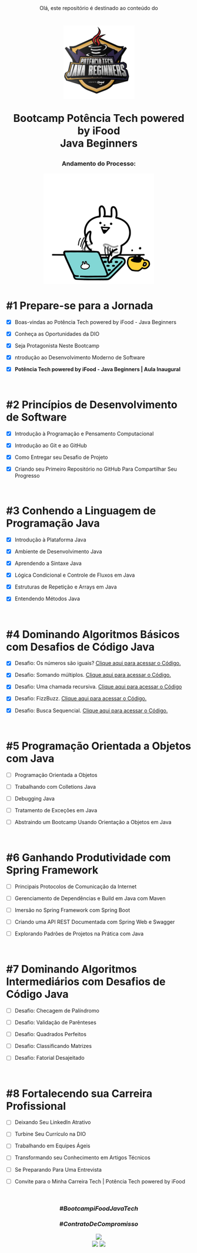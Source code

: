 <div align="center">
Olá, este repositório é destinado ao conteúdo do 



<h1><img height="200vh" src="Imagens/logo-bootcamp.webp">

Bootcamp Potência Tech powered by iFood <br/> Java Beginners</h1>

<h3> Andamento do Processo:</h3>

<img height="300vh" src="Imagens/letscode.gif">

</div>

# #1 Prepare-se para a Jornada

  - [x] Boas-vindas ao Potência Tech powered by iFood - Java Beginners

  - [x] Conheça as Oportunidades da DIO

  - [x] Seja Protagonista Neste Bootcamp

  - [x] ntrodução ao Desenvolvimento Moderno de Software

  - [x] **Potência Tech powered by iFood - Java Beginners | Aula Inaugural**

  <br/>

# #2 Princípios de Desenvolvimento de Software

  - [x] Introdução à Programação e Pensamento Computacional

  - [x] Introdução ao Git e ao GitHub

  - [x] Como Entregar seu Desafio de Projeto

  - [x] Criando seu Primeiro Repositório no GitHub Para Compartilhar Seu Progresso

  <br/>

# #3 Conhendo a Linguagem de Programação Java

  - [x] Introdução à Plataforma Java

  - [x] Ambiente de Desenvolvimento Java

  - [x]  Aprendendo a Sintaxe Java

  - [x] Lógica Condicional e Controle de Fluxos em Java
  
  - [x] Estruturas de Repetição e Arrays em Java
  
  - [x] Entendendo Métodos Java

 <br/>

 # #4 Dominando Algoritmos Básicos com Desafios de Código Java

  - [x] Desafio: Os números são iguais? [Clique aqui para acessar o Código.](https://github.com/leticiapalaro/Bootcamp-Potencia-Tech-powered-by-iFood/blob/main/exercicios-e-desafios/src/estudandojava/bootcamp/desafios/modulo4/OsNumerosSaoIguais.java)

  - [x] Desafio: Somando múltiplos. [Clique aqui para acessar o Código.](https://github.com/leticiapalaro/Bootcamp-Potencia-Tech-powered-by-iFood/blob/main/exercicios-e-desafios/src/estudandojava/bootcamp/desafios/modulo4/SomandoMultiplos.java)

  - [x]  Desafio: Uma chamada recursiva. [Clique aqui para acessar o Código](https://github.com/leticiapalaro/Bootcamp-Potencia-Tech-powered-by-iFood/blob/main/exercicios-e-desafios/src/estudandojava/bootcamp/desafios/modulo4/UmaChamadaRecursiva.java)

  - [x] Desafio: FizzBuzz. [Clique aqui para acessar o Código.](https://github.com/leticiapalaro/Bootcamp-Potencia-Tech-powered-by-iFood/blob/main/exercicios-e-desafios/src/estudandojava/bootcamp/desafios/modulo4/FizzBuzz.java)
  
  - [x] Desafio: Busca Sequencial. [Clique aqui para acessar o Código.](https://github.com/leticiapalaro/Bootcamp-Potencia-Tech-powered-by-iFood/blob/main/exercicios-e-desafios/src/estudandojava/bootcamp/desafios/modulo4/BuscaSequencial.java)

 <br/>

 # #5 Programação Orientada a Objetos com Java

  - [ ] Programação Orientada a Objetos

  - [ ] Trabalhando com Colletions Java

  - [ ]  Debugging Java

  - [ ] Tratamento de Exceções em Java
  
  - [ ] Abstraindo um Bootcamp Usando Orientação a Objetos em Java

 <br/>

  # #6 Ganhando Produtividade com Spring Framework

  - [ ] Principais Protocolos de Comunicação da Internet

  - [ ] Gerenciamento de Dependências e Build em Java com Maven

  - [ ]  Imersão no Spring Framework com Spring Boot

  - [ ] Criando uma API REST Documentada com Spring Web e Swagger
  
  - [ ] Explorando Padrões de Projetos na Prática com Java

 <br/>

   # #7 Dominando Algoritmos Intermediários com Desafios de Código Java

  - [ ] Desafio: Checagem de Palíndromo

  - [ ] Desafio: Validação de Parênteses

  - [ ]  Desafio: Quadrados Perfeitos

  - [ ] Desafio: Classificando Matrizes
  
  - [ ] Desafio: Fatorial Desajeitado

 <br/>

   # #8 Fortalecendo sua Carreira Profissional

  - [ ] Deixando Seu LinkedIn Atrativo

  - [ ] Turbine Seu Currículo na DIO

  - [ ] Trabalhando em Equipes Ágeis

  - [ ] Transformando seu Conhecimento em Artigos Técnicos
  
  - [ ] Se Preparando Para Uma Entrevista
  
  - [ ] Convite para o Minha Carreira Tech | Potência Tech powered by iFood

 <br/>

<div align="center">

### _#BootcampiFoodJavaTech_

### _#ContratoDeCompromisso_

  <img height="200vh" src="https://github.com/leticiapalaro/leticiapalaro/blob/main/ok.gif?raw=true"><br><a href="https://www.linkedin.com/in/let%C3%ADcia-palaro-a870b0243/" target="_blank"><img height="25vh" src="https://github.com/leticiapalaro/leticiapalaro/blob/main/linkedin.png?raw=true" target="_blank"></a>
  <a href = "mailto:leticiapalaro@live.com"><img height="25vh" src="https://github.com/leticiapalaro/leticiapalaro/blob/main/contato.png?raw=true" target="_blank"></a><br>

</div>